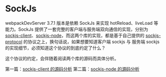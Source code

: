 # SockJs

webpackDevServer 3.7.1 版本是依赖 SockJs 来实现 hotReload、liveLoad 等能力。SockJs 提供了一套完整的客户端与服务端双向通信的实现，分别为 [sockjs-client](https://github.com/sockjs/sockjs-client)、[sockjs-node](https://github.com/sockjs/sockjs-node)，而这两个库的实现，都是基于自己提供的 [sockjs-protocol](https://github.com/sockjs/sockjs-protocol) 的协议之上，换句话说，如果想要知道客户端 sockjs 与 服务端 sockjs 的实现细节，必须知道这个协议的到底约定了什么？

这个协议的约定，会伴随着阅读两个库的源码而具体分析。

第一篇：[sockjs-client 的源码分析]()
第二篇：[sockjs-node 的源码分析]()